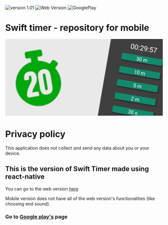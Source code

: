![version 1.01](https://img.shields.io/static/v1?label=version&message=1.01&color=green) ![Web Version](https://img.shields.io/badge/Web%20Version-Published-green) ![GooglePlay](https://img.shields.io/badge/Google%20Play-Published-green)

# Swift timer - repository for mobile

![Header](assets/banner.png)

# Privacy policy

This application does not collect and send any data about you or your device.

## This is the version of Swift Timer made using react-native

You can go to the web version [here](https://github.com/arkadiuszpasek/timer)

Mobile version does not have all of the web version's functionalities
(like choosing end sound).

### Go to [Google play's](https://play.google.com/store/apps/details?id=com.arkadiuszpasek.swifttimer) page
